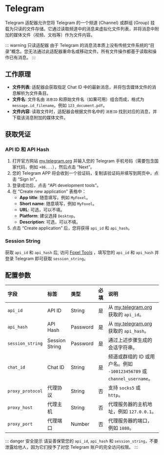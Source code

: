 # Telegram

Telegram 适配器允许您将 Telegram 的一个频道 (Channel) 或群组 (Group) 挂载为只读的文件存储。它通过读取频道中的消息来虚拟化文件列表，并将消息中附加的媒体文件（视频、文档等）作为文件内容。

::: warning 只读适配器
由于 Telegram 的消息流本质上没有传统文件系统的“目录”概念。您无法通过此适配器重命名或移动文件。所有文件操作都基于读取和操作已有消息。
:::

## 工作原理

-   **文件列表**: 适配器会获取指定 Chat ID 中的最新消息，并将包含媒体文件的消息解析为文件条目。
-   **文件名**: 文件名由 `消息ID` 和原始文件名（如果可用）组合而成，格式为 `message.id_filename`。例如 `123_document.pdf`。
-   **文件内容**: 读取文件时，适配器会根据文件名中的 `消息ID` 找到对应的消息，并下载该消息附加的媒体文件。

## 获取凭证

### API ID 和 API Hash

1.  打开官方网站 [my.telegram.org](https://my.telegram.org/) 并输入您的 Telegram 手机号码（需要包含国家代码，例如 `+86...`），然后点击 “Next”。
2.  您的 Telegram APP 将会收到一个验证码，复制该验证码并填写到网页中，点击 “Sign In”。
3.  登录成功后，点击 “API development tools”。
4.  在 “Create new application” 表格中：
    -   **App title**: 随意填写，例如 `MyFoxel`。
    -   **Short name**: 随意填写，例如 `MyFoxel`。
    -   **URL**: 可选，可以不填。
    -   **Platform**: 建议选择 `Desktop`。
    -   **Description**: 可选，可以不填。
5.  点击 “Create application” 后，您将获得 `api_id` 和 `api_hash`。

### Session String

获取 `api_id` 和 `api_hash` 后, 访问 [Foxel Tools](https://tools.foxel.cc) ，填写您的 `api_id` 和 `api_hash` 并登录 Telegram 即可获取 `session_string`。

## 配置参数

| 字段 | 标签 | 类型 | 必填 | 说明 |
| :--- | :--- | :--- | :--- | :--- |
| `api_id` | API ID | String | 是 | 从 [my.telegram.org](https://my.telegram.org) 获取的 `api_id`。 |
| `api_hash` | API Hash | Password | 是 | 从 [my.telegram.org](https://my.telegram.org) 获取的 `api_hash`。 |
| `session_string` | Session String | Password | 是 | 通过上述步骤生成的会话字符串。 |
| `chat_id` | Chat ID | String | 是 | 频道或群组的 ID 或用户名。例如 `-100123456789` 或 `channel_username`。 |
| `proxy_protocol` | 代理协议 | String | 否 | 支持 `socks5` 或 `http`。 |
| `proxy_host` | 代理主机 | String | 否 | 代理服务器的主机地址，例如 `127.0.0.1`。 |
| `proxy_port` | 代理端口 | Number | 否 | 代理服务器的端口，例如 `1080`。 |

::: danger 安全提示
请妥善保管您的 `api_id`, `api_hash` 和 `session_string`，不要泄露给他人，因为它们授予了对您 Telegram 账户的完全访问权限。
:::